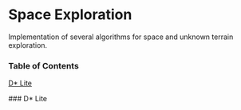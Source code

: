 # Space Exploration
Implementation of several algorithms for space and unknown terrain exploration.

### Table of Contents
[D* Lite](#dlite) 

<a name="dlite"/>
### D* Lite

